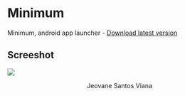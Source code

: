 # Minimum
Minimum, android app launcher - [Download latest version](https://github.com/JunioJsv/minimun/releases/latest)
## Screeshot
![](https://i.imgur.com/GK6RuYZ.png) <br>
<p align="center">Jeovane Santos Viana</p>
